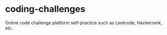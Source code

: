 # coding-challenges
Online code challenge platform self-practice such as Leetcode, Hackerrank, etc.
